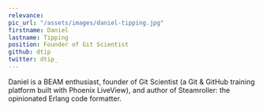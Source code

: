 ```yaml
---
relevance:
pic_url: "/assets/images/daniel-tipping.jpg"
firstname: Daniel
lastname: Tipping
position: Founder of Git Scientist
github: dtip
twitter: dtip_
---
```


Daniel is a BEAM enthusiast, founder of Git Scientist (a Git & GitHub training platform built with Phoenix LiveView), and author of Steamroller: the opinionated Erlang code formatter.
